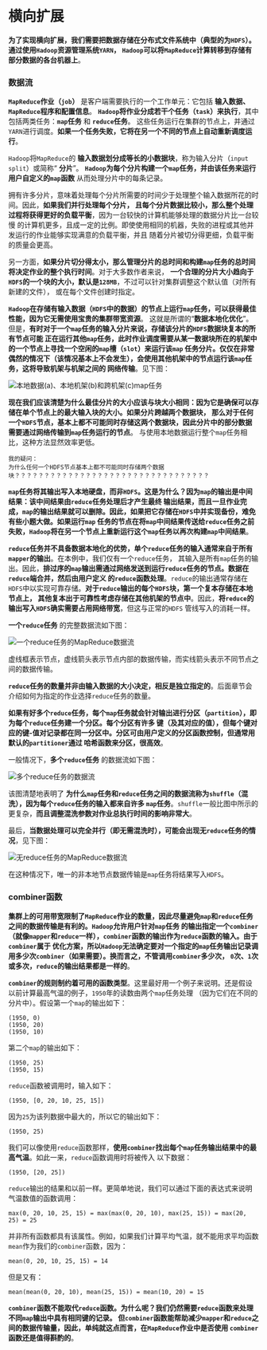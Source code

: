横向扩展
=======================================================================
**为了实现横向扩展，我们需要把数据存储在分布式文件系统中（典型的为`HDFS`）。通过使用`Hadoop`资源管理系统`YARN`，
`Hadoop`可以将`MapReduce`计算转移到存储有部分数据的各台机器上**。

### 数据流
**`MapReduce`作业（`job`）** 是客户端需要执行的一个工作单元：它包括 **输入数据、`MapReduce`程序和配置信息**。
**`Hadoop`将作业分成若干个任务（`task`）来执行**，其中包括两类任务：**`map`任务** 和 **`reduce`任务**。
这些任务运行在集群的节点上，并通过`YARN`进行调度。**如果一个任务失败，它将在另一个不同的节点上自动重新调度运行**。

`Hadoop`将`MapReduce`的 **输入数据划分成等长的小数据块**，称为输入分片（`input split`）或简称“ **分片**”。
**`Hadoop`为每个分片构建一个`map`任务，并由该任务来运行用户自定义的`map`函数** 从而处理分片中的每条记录。

拥有许多分片，意味着处理每个分片所需要的时间少于处理整个输入数据所花的时间。因此，**如果我们并行处理每个分片，
且每个分片数据比较小，那么整个处理过程将获得更好的负载平衡**，因为一台较快的计算机能够处理的数据分片比一台较慢
的计算机更多，且成一定的比例。即使使用相同的机器，失败的进程或其他并发运行的作业能够实现满意的负载平衡，并且
随着分片被切分得更细，负载平衡的质量会更高。

另一方面，**如果分片切分得太小，那么管理分片的总时间和构建`map`任务的总时间将决定作业的整个执行时间**。对于大多数作者来说，
**一个合理的分片大小趋向于`HDFS`的一个块的大小，默认是`128MB`**，不过可以针对集群调整这个默认值（对所有新建的文件），
或在每个文件创建时指定。

**`Hadoop`在存储有输入数据（`HDFS`中的数据）的节点上运行`map`任务，可以获得最佳性能，因为它无需使用宝贵的集群带宽资源**。
这就是所谓的“**数据本地化优化**”。但是，**有时对于一个`map`任务的输入分片来说，存储该分片的`HDFS`数据块复本的所有节点可能
正在运行其他`map`任务，此时作业调度需要从某一数据块所在的机架中的一个节点上寻找一个空闲的`map`槽（`slot`）来运行该`map`
任务分片。仅仅在非常偶然的情况下（该情况基本上不会发生），会使用其他机架中的节点运行该`map`任务，这将导致机架与机架之间的
网络传输**。见下图：

![本地数据(a)、本地机架(b)和跨机架(c)map任务](img/p1.png)

**现在我们应该清楚为什么最佳分片的大小应该与块大小相同：因为它是确保可以存储在单个节点上的最大输入块的大小。如果分片跨越两个数据块，
那么对于任何一个`HDFS`节点，基本上都不可能同时存储这两个数据块，因此分片中的部分数据需要通过网络传输到`map`任务运行的节点**。
与使用本地数据运行整个`map`任务相比，这种方法显然效率更低。
```
我的疑问：
为什么任何一个HDFS节点基本上都不可能同时存储两个数据块？？？？？？？？？？？？？？？？？？？？？？？？？？？？？？？？？
```

**`map`任务将其输出写入本地硬盘，而非`HDFS`。这是为什么？因为`map`的输出是中间结果：该中间结果由`reduce`任务处理后才产生最终
输出结果，而且一旦作业完成，`map`的输出结果就可以删除。因此，如果把它存储在`HDFS`中并实现备份，难免有些小题大做。如果运行`map`
任务的节点在将`map`中间结果传送给`reduce`任务之前失败，`Hadoop`将在另一个节点上重新运行这个`map`任务以再次构建`map`中间结果**。

**`reduce`任务并不具备数据本地化的优势，单个`reduce`任务的输入通常来自于所有`mapper`的输出**。在本例中，我们仅有一个`reduce`任务，
其输入是所有`map`任务的输出。因此，**排过序的`map`输出需通过网络发送到运行`reduce`任务的节点。数据在`reduce`端合并，然后由用户定义
的`reduce`函数处理**。`reduce`的输出通常存储在`HDFS`中以实现可靠存储。**对于`reduce`输出的每个`HDFS`块，第一个复本存储在本地节点上，
其他复本出于可靠性考虑存储在其他机架的节点中**。因此，**将`reduce`的输出写入`HDFS`确实需要占用网络带宽**，但这与正常的`HDFS`
管线写入的消耗一样。

**一个`reduce`任务** 的完整数据流如下图：

![一个reduce任务的MapReduce数据流](img/p2.jpg)

虚线框表示节点，虚线箭头表示节点内部的数据传输，而实线箭头表示不同节点之间的数据传输。

**`reduce`任务的数量并非由输入数据的大小决定，相反是独立指定的**。后面章节会介绍如何为指定的作业选择`reduce`任务的数量。

**如果有好多个`reduce`任务，每个`map`任务就会针对输出进行分区（`partition`），即为每个`reduce`任务建一个分区。每个分区有许多
键（及其对应的值），但每个键对应的键-值对记录都在同一分区中。分区可由用户定义的分区函数控制，但通常用默认的`partitioner`通过
哈希函数来分区，很高效**。

一般情况下，**多个`reduce`任务** 的数据流如下图：

![多个reduce任务的数据流](img/p3.jpg)

该图清楚地表明了 **为什么`map`任务和`reduce`任务之间的数据流称为`shuffle`（混洗），因为每个`reduce`任务的输入都来自许多
`map`任务**。`shuffle`一般比图中所示的更复杂，**而且调整混洗参数对作业总执行时间的影响非常大**。

最后，**当数据处理可以完全并行（即无需混洗时），可能会出现无`reduce`任务的情况**，见下图：

![无reduce任务的MapReduce数据流](img/p4.jpg)

在这种情况下，唯一的非本地节点数据传输是`map`任务将结果写入`HDFS`。

### combiner函数
**集群上的可用带宽限制了`MapReduce`作业的数量，因此尽量避免`map`和`reduce`任务之间的数据传输是有利的。`Hadoop`允许用户针对`map`任务
的输出指定一个`combiner`（就像`mapper`和`reduce`一样），`combiner`函数的输出作为`reduce`函数的输入。由于`combiner`属于
优化方案，所以`Hadoop`无法确定要对一个指定的`map`任务输出记录调用多少次`combiner`（如果需要）。换而言之，不管调用`combiner`多少次，
`0`次、`1`次或多次，`reduce`的输出结果都是一样的**。

**`combiner`的规则制约着可用的函数类型**。这里最好用一个例子来说明。还是假设以前计算最高气温的例子，`1950`年的读数由两个`map`任务处理
（因为它们在不同的分片中）。假设第一个`map`的输出如下：
```
(1950, 0)
(1950, 20)
(1950, 10)
```
第二个`map`的输出如下：
```
(1950, 25)
(1950, 15)
```
`reduce`函数被调用时，输入如下：
```
(1950, [0, 20, 10, 25, 15])
```
因为`25`为该列数据中最大的，所以它的输出如下：
```
(1950, 25)
```
我们可以像使用`reduce`函数那样，**使用`combiner`找出每个`map`任务输出结果中的最高气温**。如此一来，`reduce`函数调用时将被传入
以下数据：
```
(1950, [20, 25])
```
`reduce`输出的结果和以前一样。更简单地说，我们可以通过下面的表达式来说明气温数值的函数调用：
```
max(0, 20, 10, 25, 15) = max(max(0, 20, 10), max(25, 15)) = max(20, 25) = 25
```
并非所有函数都具有该属性。例如，如果我们计算平均气温，就不能用求平均函数`mean`作为我们的`combiner`函数，因为：
```
mean(0, 20, 10, 25, 15) = 14
```
但是又有：
```
mean(mean(0, 20, 10), mean(25, 15)) = mean(10, 20) = 15
```
**`combiner`函数不能取代`reduce`函数。为什么呢？我们仍然需要`reduce`函数来处理不同`map`输出中具有相同键的记录。
但`combiner`函数能帮助减少`mapper`和`reduce`之间的数据传输量，因此，单纯就这点而言，在`MapReduce`作业中是否使用
`combiner`函数还是值得斟酌的**。





































